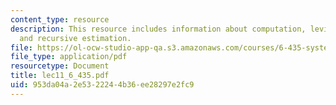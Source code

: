 ```yaml
---
content_type: resource
description: This resource includes information about computation, levinson algorithm
  and recursive estimation.
file: https://ol-ocw-studio-app-qa.s3.amazonaws.com/courses/6-435-system-identification-spring-2005/953da04a2e5322244b36ee28297e2fc9_lec11_6_435.pdf
file_type: application/pdf
resourcetype: Document
title: lec11_6_435.pdf
uid: 953da04a-2e53-2224-4b36-ee28297e2fc9
---
```

